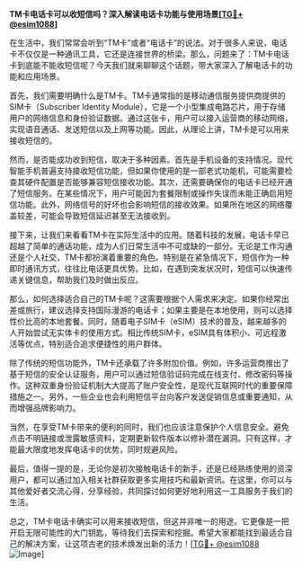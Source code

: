 **TM卡电话卡可以收短信吗？深入解读电话卡功能与使用场景[[TG💪+ @esim1088](https://t.me/s/esim1088)]**

在生活中，我们常常会听到“TM卡”或者“电话卡”的说法。对于很多人来说，电话卡不仅仅是一种通讯工具，它还是连接世界的桥梁。那么，问题来了：TM卡电话卡到底能不能收短信呢？今天我们就来聊聊这个话题，带大家深入了解电话卡的功能和应用场景。

首先，我们需要明确什么是TM卡。TM卡通常指的是移动通信服务提供商提供的SIM卡（Subscriber Identity Module），它是一个小型集成电路芯片，用于存储用户的网络信息和身份验证数据。通过这张卡，用户可以接入运营商的移动网络，实现语音通话、发送短信以及上网等功能。因此，从理论上讲，TM卡是可以用来接收短信的。

然而，是否能成功收到短信，取决于多种因素。首先是手机设备的支持情况。现代智能手机普遍支持接收短信功能，但如果你使用的是一部老式功能机，可能需要检查其硬件配置是否能够兼容短信接收功能。其次，还需要确保你的电话卡已经开通了短信服务。在某些情况下，用户可能因为套餐限制或操作失误而未能正确启用短信功能。此外，网络信号的好坏也会影响短信的接收效果。如果所在地区的网络覆盖较差，可能会导致短信延迟甚至无法接收到。

接下来，让我们来看看TM卡在实际生活中的应用。随着科技的发展，电话卡早已超越了简单的通话功能，成为人们日常生活中不可或缺的一部分。无论是工作沟通还是个人社交，TM卡都扮演着重要的角色。特别是在紧急情况下，短信作为一种即时通讯方式，往往比电话更具优势。比如，在遇到突发状况时，短信可以快速传递关键信息，帮助我们及时做出反应。

那么，如何选择适合自己的TM卡呢？这需要根据个人需求来决定。如果你经常出差或旅行，建议选择支持国际漫游的电话卡；如果主要是在本地使用，则可以选择性价比高的本地套餐。同时，随着电子SIM卡（eSIM）技术的普及，越来越多的人开始尝试无实体卡的使用方式。相比传统SIM卡，eSIM具有体积小、可远程激活等优点，特别适合追求便捷性的用户群体。

除了传统的短信功能外，TM卡还承载了许多附加价值。例如，许多运营商推出了基于短信的安全认证服务，用户可以通过短信验证码完成在线支付、修改密码等操作。这种双重身份验证机制大大提高了账户安全性，是现代互联网时代的重要保障措施之一。另外，一些企业也会利用短信平台向客户发送促销信息或重要通知，从而增强品牌影响力。

当然，在享受TM卡带来的便利的同时，我们也应该注意保护个人信息安全。避免点击不明链接或泄露敏感资料，定期更新软件版本以修补潜在漏洞。只有这样，才能最大限度地发挥电话卡的优势，同时规避风险。

最后，值得一提的是，无论你是初次接触电话卡的新手，还是已经熟练使用的资深用户，都可以通过加入相关社群获取更多实用技巧和最新资讯。在这里，你可以与其他爱好者交流心得，分享经验，共同探讨如何更好地利用这一工具服务于我们的生活。

总之，TM卡电话卡确实可以用来接收短信，但这并非唯一的用途。它更像是一把开启无限可能性的大门钥匙，等待我们去探索和挖掘。希望大家都能找到最适合自己的解决方案，让这项古老的技术焕发出新的活力！[[TG💪+ @esim1088](https://t.me/s/esim1088) ![Image](https://i.postimg.cc/4NQfJmqS/Snipaste-2025-05-13-00-14-12.png)]